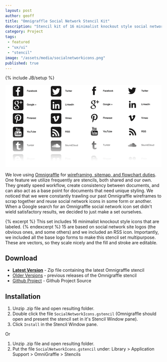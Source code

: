 ```yaml
---
layout: post
author: geoff
title: "Omnigraffle Social Network Stencil Kit"
description: "Stencil kit of 16 minimalist knockout style social network icons"
category: Project
tags: 
 - featured
 - "ux/ui"
 - "stencil"
image: "/assets/media/socialnetworkicons.png"
published: true
---
```

{% include JB/setup %}

![Social Network Icons Stencil](/assets/media/socialnetworkicons.png)

We love using [Omnigraffle](http://www.omnigroup.com/omnigraffle) for [wireframing, sitemap, and flowchart  duties](http://www.avatarnewyork.com/services/information-architecture). One feature we utilize frequently are stencils, both shared and our own. They greatly speed workflow, create consistency between documents, and can also act as a base point for documents that need unique styling. We noticed that we were constantly trawling our past Omnigraffle wireframes to scrap together and reuse social network icons in some form or another. When a Google search for an Omnigraffle social network icon set didn't wield satisfactory results, we decided to just make a set ourselves.

{% excerpt %} This set includes 16 minimalist knockout style icons that are labeled. {% endexcerpt %} 15 are based on social network site logos (the obvious ones, and some others) and we included an RSS icon. Importantly, we included all the base logo forms to make this stencil set multipurpose. These are vectors, so they scale nicely and the fill and stroke are editable. 

## Download

* **[Latest Version](https://github.com/avatarnewyork/socialnetworkstencilkit/archive/master.zip)** - Zip file containing the latest Omnigraffle stencil
* [Older Versions](https://github.com/avatarnewyork/socialnetworkstencilkit/releases) - previous releases of the Omnigraffle stencil
* [Github Project](https://github.com/avatarnewyork/socialnetworkstencilkit/) - Github Project Source


## Installation

1. Unzip .zip file and open resulting folder.
2. Double click the file `SocialNetworkIcons.gstencil` (Omnigraffle should open and present the stencil set in it's Stencil Window pane).
3. Click `Install` in the Stencil Window pane.

Or

1. Unzip .zip file and open resulting folder.
2. Put the file `SocialNetworkIcons.gstencil` under: Library > Application Support > OmniGraffle > Stencils
